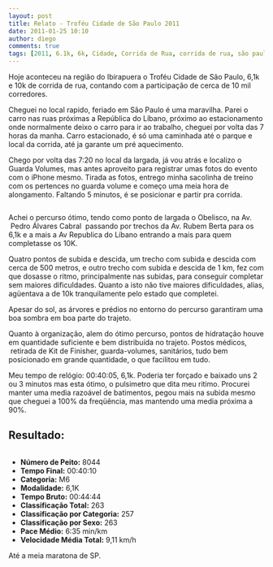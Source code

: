```yaml
---
layout: post
title: Relato - Troféu Cidade de São Paulo 2011
date: 2011-01-25 10:10
author: diego
comments: true
tags: [2011, 6.1k, 6k, Cidade, Corrida de Rua, corrida de rua, são paulo, trofeu]
---
```

Hoje aconteceu na região do Ibirapuera o Troféu Cidade de São Paulo, 6,1k e 10k de corrida de rua, contando com a participação de cerca de 10 mil corredores.


<div class="moldura"><a class="lightbox" href="http://www.diegoronan.com.br/diegoronan/wp-content/uploads/2011/01/img_0048.jpg"><img src="http://www.diegoronan.com.br/diegoronan/wp-content/uploads/2011/01/img_0048_small.jpg" alt="" /></a></div>
Cheguei no local rapido, feriado em São Paulo é uma maravilha. Parei o carro nas ruas próximas a República do Líbano, próximo ao estacionamento onde normalmente deixo o carro para ir ao trabalho, cheguei por volta das 7 horas da manha. Carro estacionado, é só uma caminhada até o parque e local da corrida, até ja garante um pré aquecimento.

Chego por volta das 7:20 no local da largada, já vou atrás e localizo o Guarda Volumes, mas antes aproveito para registrar umas fotos do evento com o iPhone mesmo. Tirada as fotos, entrego minha sacolinha de treino com os pertences no guarda volume e começo uma meia hora de alongamento. Faltando 5 minutos, é se posicionar e partir pra corrida.


<div class="moldura"><a class="lightbox" href="http://www.diegoronan.com.br/diegoronan/wp-content/uploads/2011/01/img_0047.jpg"><img src="http://www.diegoronan.com.br/diegoronan/wp-content/uploads/2011/01/img_0047_small.jpg" alt="" /></a></div>

Achei o percurso ótimo, tendo como ponto de largada o Obelisco, na Av.  Pedro Álvares Cabral  passando por trechos da Av. Rubem Berta para os 6,1k e a mais a Av Republica do Líbano entrando a mais para quem completasse os 10K.

Quatro pontos de subida e descida, um trecho com subida e descida com cerca de 500 metros, e outro trecho com subida e descida de 1 km, fez com que dosasse o ritmo, principalmente nas subidas, para conseguir completar sem maiores dificuldades. Quanto a isto não tive maiores dificuldades, alias, agüentava a de 10k tranquilamente pelo estado que completei.

Apesar do sol, as árvores e prédios no entorno do percurso garantiram uma boa sombra em boa parte do trajeto.

Quanto à organização, alem do ótimo percurso, pontos de hidratação houve em quantidade suficiente e bem distribuída no trajeto. Postos médicos,  retirada de Kit de Finisher, guarda-volumes, sanitários, tudo bem posicionado em grande quantidade, o que facilitou em tudo.

Meu tempo de relógio: 00:40:05, 6,1k. Poderia ter forçado e baixado uns 2 ou 3 minutos mas esta ótimo, o pulsimetro que dita meu ritimo. Procurei manter uma media razoável de batimentos, pegou mais na subida mesmo que cheguei a 100% da freqüência, mas mantendo uma media próxima a 90%.

## Resultado:



<div class="moldura"><a class="lightbox cboxElement" href="http://www.diegoronan.com.br/diegoronan/wp-content/uploads/2010/12/DSC_0129_big.gif"><img src="http://www.diegoronan.com.br/diegoronan/wp-content/uploads/2010/12/DSC_0129.gif" alt="" /></a></div>

* **Número de Peito:** 8044
* **Tempo Final:** 00:40:10
* **Categoria:** M6
* **Modalidade:** 6,1K
* **Tempo Bruto:** 00:44:44
* **Classificação Total:** 263
* **Classificação por Categoria:** 257
* **Classificação por Sexo:** 263
* **Pace Médio:** 6:35 min/km
* **Velocidade Média Total:** 9,11 km/h

Até a meia maratona de SP.
